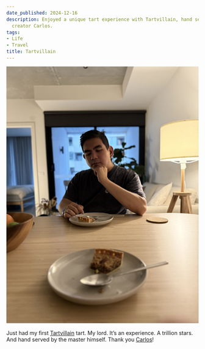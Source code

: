 ```yaml
---
date_published: 2024-12-16
description: Enjoyed a unique tart experience with Tartvillain, hand served by the
  creator Carlos.
tags:
- Life
- Travel
title: Tartvillain
---
```


![](/static/media/85e9b94b-bf93-414b-bda1-73120a643441.jpeg)

Just had my first [Tartvillain](https://www.tartvillain.com/) tart. My lord. It’s an experience. A trillion stars. And hand served by the master himself. Thank you [Carlos](https://carlos-m.com/work)!